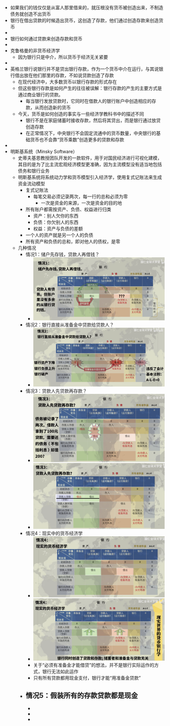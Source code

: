 - 如果我们的钱仅仅是从富人那里借来的，就压根没有货币被创造出来，不制造债务就创造不出货币
- 银行在借出贷款的时候造出货币，这创造了存款，他们通过创造存款来创造货币
-
- 银行如何通过贷款来创造存款和货币
-
- 克鲁格曼的非货币经济学
	- 因为银行只是中介，所以货币于经济无关紧要
-
- 英格兰银行说银行并不是贷出银行存款，作为一个货币中介在运行，与其说银行借出放在他们那里的存款，不如说贷款创造了存款
	- 在现代经济中，大多数货币以银行存款的形式存在
	- 但这些银行存款是如何产生的往往被误解：银行存款的产生的主要方式是通过商业银行的贷款。
		- 每当银行发放贷款时，它同时在借款人的银行账户中创造相应的存款，从而创造新的货币
	- 今天，货币是如何创造的事实与一些经济学教科书中的描述不同
		- 银行不是在家庭储蓄时接收存款，然后将其贷出，而是银行通过放贷创造存款
		- 在正常情况下，中央银行不会固定流通中的货币数量，中央银行的基础货币也不会靠“货币乘数”创造更多的贷款和存款
-
- 明斯基系统（Minsky Software）
	- 史蒂夫基恩教授团队开发的一款软件，用于对国民经济进行可视化建模，其目的是为了比主流宏观经济模型更准确，因为主流模型没有适当地包括债务和银行业务
	- 明斯基系统将系统动力学和货币模型引入经济学，使用复式记账法来生成资金流动模型
		- 复式记账法
			- 每笔交易必须记录两次，每一行的总和必须为零
				- 一次是资金的来源，一次是资金的目的地
		- 所有账户都需按资产、负债、权益进行归类
			- 资产：别人欠你的东西
			- 负债：你欠别人的东西
			- 权益：资产与负债的差额
		- 一个人的资产就是另一个人的负债
		- 所有资产和负债的总和，即对他人的债权，是零
	- 几种情况
		- 情况1：储户先存钱，贷款人再借钱？
			- ![image.png](../assets/image_1653997887036_0.png)
		- 情况2：银行直接从准备金中贷款给贷款人？
			- ![image.png](../assets/image_1653997941035_0.png)
		- 情况3：贷款人先贷款再存款？
			- ![image.png](../assets/image_1653998003402_0.png)
			- ![image.png](../assets/image_1653998069180_0.png)
		- 情况4：现实中的货币经济学
			- ![image.png](../assets/image_1653998103694_0.png)
			- ![image.png](../assets/image_1653998124211_0.png)
			- 关于“必须有准备金才能借贷”的想法，并不是银行实际运作的方式，银行无法如此运作
			- 只有所有贷款都用现金支付，银行才能“用准备金贷款”
		- 情况5：假装所有的存款贷款都是现金
			-
			-
			-
			-